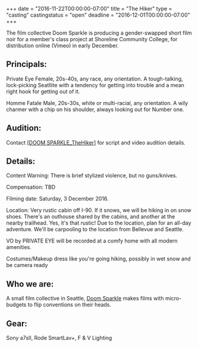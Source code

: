 +++
date = "2016-11-22T00:00:00-07:00"
title = "The Hiker"
type = "casting"
castingstatus = "open"
deadline = "2016-12-01T00:00:00-07:00"
+++

<div class="hero">
The film collective Doom Sparkle is producing a gender-swapped short film noir
for a member's class project at Shoreline Community College,
for distribution online (Vimeo) in early December.
</div>

<div class="box">

<h2>Principals:</h2>

<p><label class="segment">Private Eye</label> Female, 20s-40s, any race, any orientation. A tough-talking, lock-picking Seatllite with a tendency for getting into trouble and a mean right hook for getting out of it.</p>

<p><label class="segment">Homme Fatale</label> Male, 20s-30s, white or multi-racial, any orientation. A wily charmer with a chip on his shoulder, always looking out for Number one.</p>

</div>


<div class="box">
<h2>Audition:</h2>

<p>Contact <a href="">[DOOM SPARKLE_TheHiker]</a> for script and video audition details.</p>
</div>

<div class="box">
<h2>Details:</h2>

<p><label class="segment">Content Warning</label>: There is brief stylized violence, but no guns/knives.</p>

<p><label class="segment">Compensation</label>: TBD</p>

<p><label class="segment">Filming date</label>: Saturday, 3 December 2016.</p>

<p><label class="segment">Location</label>: Very rustic cabin off I-90. If it snows, we will be hiking
in on snow shoes. There's an outhouse shared by the cabins, and another
at the nearby trailhead. Yes, it's that rustic! Due to the location,
plan for an all-day adventure. We'll be carpooling to the location from
Bellevue and Seattle.</p>

<p>VO by PRIVATE EYE will be recorded at a comfy home with all modern amenities.</p>

<p><label class="segment">Costumes/Makeup</label> dress like you're going hiking, possibly in wet snow and be camera ready</p>
</div>

<div class="box">
<h2>Who we are:</h2>

<p>A small film collective in Seattle, <a href="https://doomsparkle.com">Doom Sparkle</a> makes films
with micro-budgets to flip conventions on their heads.</p>

<h2>Gear:</h2>

<p>Sony a7sII, Rode SmartLav+, F & V Lighting</p>

</div>
